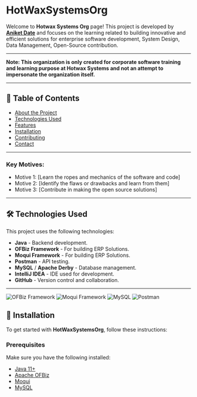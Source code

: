 # HotWaxSystemsOrg

Welcome to **Hotwax Systems Org** page!
This project is developed by **<a href="https://github.com/Ani-D22">Aniket Date</a>** and focuses on the learning related to building innovative and efficient solutions for enterprise software development, System Design, Data Management, Open-Source contribution.

---

**Note: This organization is only created for corporate software training and learning purpose at Hotwax Systems and not an attempt to impersonate the organization itself.**

---

## 🚀 Table of Contents

- [About the Project](#about-the-project)
- [Technologies Used](#java)
- [Features](#rapid-development-framework)
- [Installation](#installation)
- [Contributing](#contributing-in-open-source)
- [Contact](#https://github.com/Ani-D22)

---

### Key Motives:
- Motive 1: [Learn the ropes and mechanics of the software and code]
- Motive 2: [Identify the flaws or drawbacks and learn from them]
- Motive 3: [Contribute in making the open source solutions]

---

## 🛠️ Technologies Used

This project uses the following technologies:

- **Java** - Backend development.
- **OFBiz Framework** - For building ERP Solutions.
- **Moqui Framework** - For building ERP Solutions.
- **Postman** - API testing.
- **MySQL** / **Apache Derby** - Database management.
- **IntelliJ IDEA** - IDE used for development.
- **GitHub** - Version control and collaboration.

---

![OFBiz Framework]([https://upload.wikimedia.org/wikipedia/commons/thumb/c/c6/Spring_Framework_Logo_2018.svg/512px-Spring_Framework_Logo_2018.svg.png](https://nightlies.apache.org/ofbiz/trunk/ofbiz/html5/documentation_guidelines.html))
![Moqui Framework](https://www.hotwaxsystems.com/hotwax-blog/what-is-moqui)
![MySQL]([https://www.hotwaxsystems.com/hotwax-blog/what-is-moqui](https://1000logos.net/mysql-logo/))
![Postman](https://upload.wikimedia.org/wikipedia/commons/8/8f/Postman_logo.png)

## 📝 Installation

To get started with **HotWaxSystemsOrg**, follow these instructions:

### Prerequisites
Make sure you have the following installed:
- [Java 11+](https://adoptopenjdk.net/)
- [Apache OFBiz](https://adoptopenjdk.net/)
- [Moqui](https://www.moqui.org/framework.html)
- [MySQL](https://www.mysql.com/)
